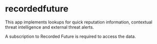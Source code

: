 # recordedfuture

This app implements lookups for quick reputation information, 
contextual threat intelligence and external threat alerts.

A subscription to Recorded Future is required to access the data.